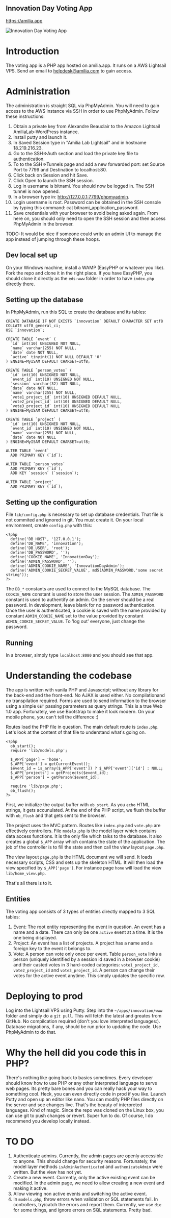 Innovation Day Voting App
-------------------------

https://amilia.app

![Innovation Day Voting App](img/preview.png)


# Introduction
The voting app is a PHP app hosted on amilia.app. It runs on a AWS Lightsail VPS. Send an email to helpdesk@amilia.com to gain access.

# Administration
The administration is straight SQL via PhpMyAdmin. You will need to gain access to the AWS instance via SSH in order to use PhpMyAdmin. Follow these instructions:
1. Obtain a private key from Alexandre Beauclair to the Amazon Lightsail AmiliaLab-WordPress instance.
2. Install putty and launch it.
3. In Saved Session type in "Amilia Lab Lightsail" and in hostname 18.219.216.23.
4. Go to the SSH=>Auth section and load the private key file to authentication.
5. To to the SSH=>Tunnels page and add a new forwarded port: set Source Port to 7799 and Destination to localhost:80.
6. Click back on Session and hit Save.
7. Click Open to launch the SSH session.
8. Log in username is bitnami. You should now be logged in. The SSH tunnel is now opened.
9. In a browser type in: http://127.0.0.1:7799/phpmyadmin.
10. Login username is root. Password can be obtained in the SSH console by typing this command: cat bitnami_application_password.
11. Save credentials with your browser to avoid being asked again.
From here on, you should only need to open the SSH session and then access PhpMyAdmin in the browser.

TODO: It would be nice if someone could write an admin UI to manage the app instead of jumping through these hoops.


Dev local set up
----------------
On your Windows machine, install a WAMP (EasyPHP or whatever you like). Fork the repo and clone it in the right place. If you have EasyPHP, you should clone it directly as the `eds-www` folder in order to have `index.php` directly there.

## Setting up the database
In PhpMyAdmin, run this SQL to create the database and its tables:
```
CREATE DATABASE IF NOT EXISTS `innovation` DEFAULT CHARACTER SET utf8 COLLATE utf8_general_ci;
USE `innovation`;

CREATE TABLE `event` (
  `id` int(10) UNSIGNED NOT NULL,
  `name` varchar(255) NOT NULL,
  `date` date NOT NULL,
  `active` tinyint(1) NOT NULL DEFAULT '0'
) ENGINE=MyISAM DEFAULT CHARSET=utf8;

CREATE TABLE `person_votes` (
  `id` int(10) UNSIGNED NOT NULL,
  `event_id` int(10) UNSIGNED NOT NULL,
  `session` varchar(32) NOT NULL,
  `date` date NOT NULL,
  `name` varchar(255) NOT NULL,
  `vote1_project_id` int(10) UNSIGNED DEFAULT NULL,
  `vote2_project_id` int(10) UNSIGNED DEFAULT NULL,
  `vote3_project_id` int(10) UNSIGNED DEFAULT NULL
) ENGINE=MyISAM DEFAULT CHARSET=utf8;

CREATE TABLE `project` (
  `id` int(10) UNSIGNED NOT NULL,
  `event_id` int(10) UNSIGNED NOT NULL,
  `name` varchar(255) NOT NULL,
  `date` date NOT NULL
) ENGINE=MyISAM DEFAULT CHARSET=utf8;

ALTER TABLE `event`
  ADD PRIMARY KEY (`id`);

ALTER TABLE `person_votes`
  ADD PRIMARY KEY (`id`),
  ADD KEY `session` (`session`);

ALTER TABLE `project`
  ADD PRIMARY KEY (`id`);
```

## Setting up the configuration
File `lib/config.php` is necessary to set up database credentials. That file is not commited and ignored in git. You must create it. On your local environment, create `config.php` with this:
```
<?php
  define('DB_HOST', '127.0.0.1');
  define('DB_NAME', 'innovation');
  define('DB_USER', 'root');
  define('DB_PASSWORD', '');
  define('COOKIE_NAME', 'InnovationDay');
  define('ADMIN_PASSWORD', '');
  define('ADMIN_COOKIE_NAME', 'InnovationDayAdmin');
  define('ADMIN_COOKIE_SECRET_VALUE', md5(ADMIN_PASSWORD.'some secret string'));
?>
```
The `DB_*` constants are used to connect to the MySQL database.
The `COOKIE_NAME` constant is used to store the user session.
The `ADMIN_PASSWORD` constant is used to authentify an admin. On the server should be a real password. In development, leave blank for no password authentication. Once the user is authenticated, a cookie is saved with the name provided by constant `ADMIN_COOKIE_NAME` set to the value provided by constant `ADMIN_COOKIE_SECRET_VALUE`. To 'log out' everyone, just change the password.

## Running
In a browser, simply type `localhost:8080` and you should see that app.


# Understanding the codebase

The app is written with vanila PHP and Javascript; without any library for the back-end and the front-end. No AJAX is used either. No compilationand no transpilation required. Forms are used to send information to the browser using a simple `GET` passing parameters as query strings. This is a true Web 1.0 app. Fortunately, we use Bootstrap to make it look modern. On your mobile phone, you can't tell the difference :)

Routes load the PHP file in question. The main default route is `index.php`. Let's look at the content of that file to understand what's going on.
```
<?php
  ob_start();
  require 'lib/models.php';

  $_APP['page'] = 'home';
  $_APP['event'] = getCurrentEvent();
  $event_id = is_array($_APP['event']) ? $_APP['event']['id'] : NULL;
  $_APP['projects'] = getProjects($event_id);
  $_APP['person'] = getPerson($event_id);

  require 'lib/page.php';
  ob_flush();
?>
```

First, we initialize the output buffer with `ob_start`. As you `echo` HTML strings, it gets accunulated. At the end of the PHP script, we flush the buffer with `ob_flush` and that gets sent to the browser.

The project uses the MVC pattern. Routes like `index.php` and `vote.php` are effectively controllers. File `models.php` is the model layer which contains data access functions. It is the only file which talks to the database. It also creates a global `$_APP` array which contains the state of the application. The job of the controller is to fill the state and then call the view layout `page.php`.

The view layout `page.php` is the HTML document we will send. It loads necessary scripts, CSS and sets up the skeleton HTML. It will then load the view specified by `$_APP['page']`. For instance page `home` will load the view `lib/home_view.php`.

That's all there is to it.

## Entities
The voting app consists of 3 types of entities directly mapped to 3 SQL tables:
1. Event: The root entity representing the event in question. An event has a name and a date. There can only be one `active` event at a time. It is the one being displayed.
2. Project: An event has a list of projects. A project has a name and a foreign key to the event it belongs to.
3. Vote: A person can vote only once per event. Table `person_vote` links a person (uniquely identified by a session id saved in a browser cookie) and their casted votes in 3 hard-coded categories: `vote1_project_id`, `vote2_project_id` and `vote3_project_id`. A person can change their votes for the active event anytime. This simply updates the specific row.


# Deploying to prod
Log into the Lightsail VPS using Putty. Step into the `~/apps/innovation/www` folder and simply do a `git pull`. This will fetch the latest and greates from GitHub. No compilcation required (don't you love interpreted languages:). Database migrations, if any, should be run prior to updating the code. Use PhpMyAdmin to do that.

# Why the hell did you code this in PHP?
There's nothing like going back to basics sometimes. Every developer should know how to use PHP or any other interpreted language to serve web pages. Its pretty bare bones and you can really hack your way to something cool. Heck, you can even directly code in prod if you like. Launch Putty and open up an editor like nano. You can modify PHP files directly on the server and see changes live. That's the beauty of interpreted languages. Kind of magic. Since the repo was cloned on the Linux box, you can use git to push changes or revert. Super fun to do. Of course, I do recommend you develop locally instead.


# TO DO
1. Authenticate admins. Currently, the admin pages are openly accessible to anyone. This should change for security reasons. Fortunately, the model layer methods `isAdminAuthenticated` and `authenicateAdmin` were written. But the view has not yet.
2. Create a new event. Currently, only the active existing event can be modified. In the admin page, we need to allow creating a new event and making it active.
3. Allow viewing non active events and switching the active event.
4. In `models.php`, throw errors when validation or SQL statements fail. In controllers, try/catch the errors and report them. Currently, we use `die` for some things, and ignore errors on SQL statements. Pretty bad.

